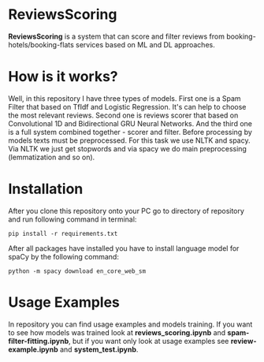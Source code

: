 # ReviewsScoring
**ReviewsScoring** is a system that can score and filter reviews from booking-hotels/booking-flats services based on ML and DL approaches.
# How is it works?
Well, in this repository I have three types of models. First one is a Spam Filter that based on TfIdf and Logistic Regression. It's can help to choose the most relevant reviews. Second one is reviews scorer that based on Convolutional 1D and Bidirectional GRU Neural Networks. And the third one is a full system combined together - scorer and filter. Before processing by models texts must be preprocessed. For this task we use NLTK and spacy. Via NLTK we just get stopwords and via spacy we do main preprocessing (lemmatization and so on).
# Installation
After you clone this repository onto your PC go to directory of repository and run following command in terminal:

```pip install -r requirements.txt```

After all packages have installed you have to install language model for spaCy by the following command:

`python -m spacy download en_core_web_sm`

# Usage Examples
In repository you can find usage examples and models training. If you want to see how models was trained look at **reviews_scoring.ipynb** and **spam-filter-fitting.ipynb**, but if you want only look at usage examples see **review-example.ipynb** and **system_test.ipynb**.
